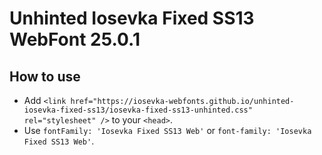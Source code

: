 # Unhinted Iosevka Fixed SS13 WebFont 25.0.1

## How to use

- Add `<link href="https://iosevka-webfonts.github.io/unhinted-iosevka-fixed-ss13/iosevka-fixed-ss13-unhinted.css" rel="stylesheet" />` to your `<head>`.
- Use `fontFamily: 'Iosevka Fixed SS13 Web'` or `font-family: 'Iosevka Fixed SS13 Web'`.
